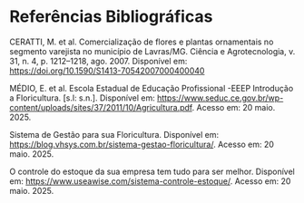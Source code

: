 # Referências Bibliográficas

CERATTI, M. et al. Comercialização de flores e plantas ornamentais no segmento varejista no município de Lavras/MG. Ciência e Agrotecnologia, v. 31, n. 4, p. 1212–1218, ago. 2007. Disponível em: <https://doi.org/10.1590/S1413-70542007000400040>

MÉDIO, E. et al. Escola Estadual de Educação Profissional -EEEP Introdução a Floricultura. [s.l: s.n.]. Disponível em:
<https://www.seduc.ce.gov.br/wp-content/uploads/sites/37/2011/10/Agricultura.pdf>. Acesso em: 20 maio. 2025.

Sistema de Gestão para sua Floricultura. Disponível em: <https://blog.vhsys.com.br/sistema-gestao-floricultura/>. Acesso em: 20 maio. 2025.

O controle do estoque da sua empresa tem tudo para ser melhor. Disponível em: <https://www.useawise.com/sistema-controle-estoque/>. Acesso em: 20 maio. 2025.
